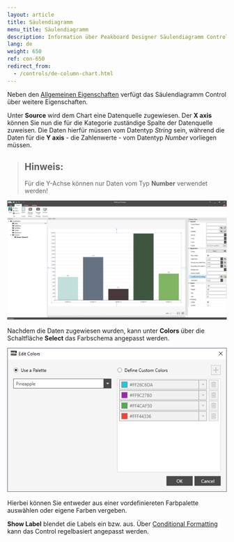 ```yaml
---
layout: article
title: Säulendiagramm
menu_title: Säulendiagramm
description: Information über Peakboard Designer Säulendiagramm Control.
lang: de
weight: 650
ref: con-650
redirect_from:
  - /controls/de-column-chart.html
---
```

Neben den [Allgemeinen Eigenschaften](https://help.peakboard.com/controls/de-allgemeine-eigenschaften.html) verfügt das Säulendiagramm Control über weitere Eigenschaften.

Unter **Source** wird dem Chart eine Datenquelle zugewiesen.
Der **X axis** können Sie nun die für die Kategorie zuständige Spalte der Datenquelle zuweisen.
Die Daten hierfür müssen vom Datentyp *String* sein, während die Daten für die **Y axis** - die Zahlenwerte - vom Datentyp *Number* vorliegen müssen.

> ## Hinweis:
>
> Für die Y-Achse können nur Daten vom Typ **Number** verwendet werden!

![Column Chart](/assets/images/Controls/columnchart/columnchart01.png)

Nachdem die Daten zugewiesen wurden, kann unter **Colors** über die Schaltfläche **Select** das Farbschema angepasst werden.

![Column Chart Color](/assets/images/Controls/columnchart/columnchart02.png)

Hierbei können Sie entweder aus einer vordefiniereten Farbpalette auswählen oder eigene Farben vergeben.

**Show Label** blendet die Labels ein bzw. aus.
Über [Conditional Formatting](/controls/de-cf.html) kann das Control regelbasiert angepasst werden.